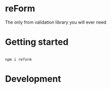 # reForm

The only from validation library you will ever need

# Getting started

```console

npm i reform
```

# Development
